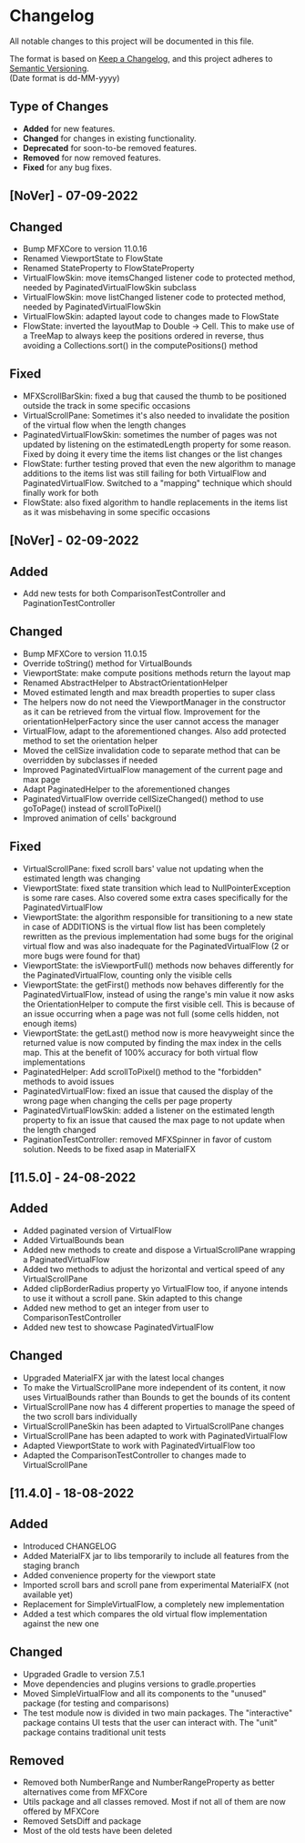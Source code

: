 # Changelog

All notable changes to this project will be documented in this file.

The format is based on [Keep a Changelog](https://keepachangelog.com/en/1.0.0/), and this project adheres
to [Semantic Versioning](https://semver.org/spec/v2.0.0.html).  
(Date format is dd-MM-yyyy)

## Type of Changes

- **Added** for new features.
- **Changed** for changes in existing functionality.
- **Deprecated** for soon-to-be removed features.
- **Removed** for now removed features.
- **Fixed** for any bug fixes.

## [NoVer] - 07-09-2022

## Changed

- Bump MFXCore to version 11.0.16
- Renamed ViewportState to FlowState
- Renamed StateProperty to FlowStateProperty
- VirtualFlowSkin: move itemsChanged listener code to protected method, needed by PaginatedVirtualFlowSkin subclass
- VirtualFlowSkin: move listChanged listener code to protected method, needed by PaginatedVirtualFlowSkin
- VirtualFlowSkin: adapted layout code to changes made to FlowState
- FlowState: inverted the layoutMap to Double -> Cell. This to make use of a TreeMap to always keep the positions
  ordered in reverse, thus avoiding a Collections.sort() in the computePositions() method

## Fixed

- MFXScrollBarSkin: fixed a bug that caused the thumb to be positioned outside the track in some specific occasions
- VirtualScrollPane: Sometimes it's also needed to invalidate the position of the virtual flow when the length changes
- PaginatedVirtualFlowSkin: sometimes the number of pages was not updated by listening on the estimatedLength property
  for some reason. Fixed by doing it every time the items list changes or the list changes
- FlowState: further testing proved that even the new algorithm to manage additions to the items list was still failing
  for both VirtualFlow and PaginatedVirtualFlow. Switched to a "mapping" technique which should finally work for both
- FlowState: also fixed algorithm to handle replacements in the items list as it was misbehaving in some specific
  occasions

## [NoVer] - 02-09-2022

## Added

- Add new tests for both ComparisonTestController and PaginationTestController

## Changed

- Bump MFXCore to version 11.0.15
- Override toString() method for VirtualBounds
- ViewportState: make compute positions methods return the layout map
- Renamed AbstractHelper to AbstractOrientationHelper
- Moved estimated length and max breadth properties to super class
- The helpers now do not need the ViewportManager in the constructor as it can be retrieved from the virtual flow.
  Improvement for the orientationHelperFactory since the user cannot access the manager
- VirtualFlow, adapt to the aforementioned changes. Also add protected method to set the orientation helper
- Moved the cellSize invalidation code to separate method that can be overridden by subclasses if needed
- Improved PaginatedVirtualFlow management of the current page and max page
- Adapt PaginatedHelper to the aforementioned changes
- PaginatedVirtualFlow override cellSizeChanged() method to use goToPage() instead of scrollToPixel()
- Improved animation of cells' background

## Fixed

- VirtualScrollPane: fixed scroll bars' value not updating when the estimated length was changing
- ViewportState: fixed state transition which lead to NullPointerException is some rare cases. Also covered some extra
  cases specifically for the PaginatedVirtualFlow
- ViewportState: the algorithm responsible for transitioning to a new state in case of ADDITIONS is the virtual flow
  list has been completely rewritten as the previous implementation had some bugs for the original virtual flow and was
  also inadequate for the PaginatedVirtualFlow (2 or more bugs were found for that)
- ViewportState: the isViewportFull() methods now behaves differently for the PaginatedVirtualFlow, counting only the
  visible cells
- ViewportState: the getFirst() methods now behaves differently for the PaginatedVirtualFlow, instead of using the
  range's min value it now asks the OrientationHelper to compute the first visible cell. This is because of an issue
  occurring when a page was not full (some cells hidden, not enough items)
- ViewportState: the getLast() method now is more heavyweight since the returned value is now computed by finding the
  max index in the cells map. This at the benefit of 100% accuracy for both virtual flow implementations
- PaginatedHelper: Add scrollToPixel() method to the "forbidden" methods to avoid issues
- PaginatedVirtualFlow: fixed an issue that caused the display of the wrong page when changing the cells per page
  property
- PaginatedVirtualFlowSkin: added a listener on the estimated length property to fix an issue that caused the max page
  to not update when the length changed
- PaginationTestController: removed MFXSpinner in favor of custom solution. Needs to be fixed asap in MaterialFX

## [11.5.0] - 24-08-2022

## Added

- Added paginated version of VirtualFlow
- Added VirtualBounds bean
- Added new methods to create and dispose a VirtualScrollPane wrapping a PaginatedVirtualFlow
- Added two methods to adjust the horizontal and vertical speed of any VirtualScrollPane
- Added clipBorderRadius property yo VirtualFlow too, if anyone intends to use it without a scroll pane. Skin adapted to
  this change
- Added new method to get an integer from user to ComparisonTestController
- Added new test to showcase PaginatedVirtualFlow

## Changed

- Upgraded MaterialFX jar with the latest local changes
- To make the VirtualScrollPane more independent of its content, it now uses VirtualBounds rather than Bounds to get the
  bounds of its content
- VirtualScrollPane now has 4 different properties to manage the speed of the two scroll bars individually
- VirtualScrollPaneSkin has been adapted to VirtualScrollPane changes
- VirtualScrollPane has been adapted to work with PaginatedVirtualFlow
- Adapted ViewportState to work with PaginatedVirtualFlow too
- Adapted the ComparisonTestController to changes made to VirtualScrollPane

## [11.4.0] - 18-08-2022

## Added

- Introduced CHANGELOG
- Added MaterialFX jar to libs temporarily to include all features from the staging branch
- Added convenience property for the viewport state
- Imported scroll bars and scroll pane from experimental MaterialFX (not available yet)
- Replacement for SimpleVirtualFlow, a completely new implementation
- Added a test which compares the old virtual flow implementation against the new one

## Changed

- Upgraded Gradle to version 7.5.1
- Move dependencies and plugins versions to gradle.properties
- Moved SimpleVirtualFlow and all its components to the "unused" package (for testing and comparisons)
- The test module now is divided in two main packages. The "interactive" package contains UI tests that the user can
  interact with. The "unit" package contains traditional unit tests

## Removed

- Removed both NumberRange and NumberRangeProperty as better alternatives come from MFXCore
- Utils package and all classes removed. Most if not all of them are now offered by MFXCore
- Removed SetsDiff and package
- Most of the old tests have been deleted














